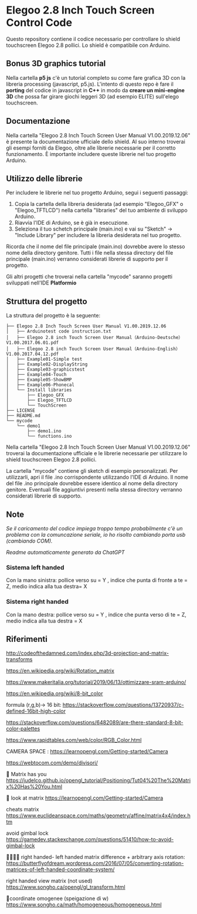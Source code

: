 # Elegoo 2.8 Inch Touch Screen Control Code

Questo repository contiene il codice necessario per controllare lo shield touchscreen Elegoo 2.8 pollici. Lo shield è compatibile con Arduino. 
## Bonus 3D graphics tutorial
Nella cartella **p5 js** c'è un tutorial completo su come fare grafica 3D con la libreria processing (javascript, p5.js). L'intento di questo repo è fare il **porting** del codice in javascript in **C++** in modo da **creare un mini-engine 3D** che possa far girare giochi leggeri 3D (ad esempio ELITE) sull'elego touchscreen.
## Documentazione

Nella cartella "Elegoo 2.8 Inch Touch Screen User Manual V1.00.2019.12.06" è presente la documentazione ufficiale dello shield. Al suo interno troverai gli esempi forniti da Elegoo, oltre alle librerie necessarie per il corretto funzionamento. È importante includere queste librerie nel tuo progetto Arduino.

## Utilizzo delle librerie

Per includere le librerie nel tuo progetto Arduino, segui i seguenti passaggi:

1. Copia la cartella della libreria desiderata (ad esempio "Elegoo_GFX" o "Elegoo_TFTLCD") nella cartella "libraries" del tuo ambiente di sviluppo Arduino.
2. Riavvia l'IDE di Arduino, se è già in esecuzione.
3. Seleziona il tuo schetch principale (main.ino) e vai su "Sketch" -> "Include Library" per includere la libreria desiderata nel tuo progetto.

Ricorda che il nome del file principale (main.ino) dovrebbe avere lo stesso nome della directory genitore. Tutti i file nella stessa directory del file principale (main.ino) verranno considerati librerie di supporto per il progetto.

Gli altri progetti che troverai nella cartella "mycode" saranno progetti sviluppati nell'IDE **Platformio**

## Struttura del progetto

La struttura del progetto è la seguente:

```
├── Elegoo 2.8 Inch Touch Screen User Manual V1.00.2019.12.06
│   ├── Arduinotest code instruction.txt
│   ├── Elegoo 2.8 inch Touch Screen User Manual（Arduino-Deutsche）V1.00.2017.06.01.pdf
│   ├── Elegoo 2.8 inch Touch Screen User Manual（Arduino-English）V1.00.2017.04.12.pdf
│   ├── Example01-Simple test
│   ├── Example02-DisplayString
│   ├── Example03-graphicstest
│   ├── Example04-Touch
│   ├── Example05-ShowBMP
│   ├── Example06-Phonecal
│   └── Install libraries
│       ├── Elegoo_GFX
│       ├── Elegoo_TFTLCD
│       └── TouchScreen
├── LICENSE
├── README.md
└── mycode
    └── demo1
        ├── demo1.ino
        └── functions.ino
```

Nella cartella "Elegoo 2.8 Inch Touch Screen User Manual V1.00.2019.12.06" troverai la documentazione ufficiale e le librerie necessarie per utilizzare lo shield touchscreen Elegoo 2.8 pollici.

La cartella "mycode" contiene gli sketch di esempio personalizzati. Per utilizzarli, apri il file .ino corrispondente utilizzando l'IDE di Arduino. Il nome del file .ino principale dovrebbe essere identico al nome della directory genitore. Eventuali file aggiuntivi presenti nella stessa directory verranno considerati librerie di supporto.

## Note
*Se il caricamento del codice impiega troppo tempo probabilmente c'è un problema con la comuncazione seriale, io ho risolto cambiando porta usb (cambiando COM).*

*Readme automaticamente generato da ChatGPT*


### Sistema left handed
Con la mano sinistra: pollice verso su = Y , indice che punta di fronte a te = Z, medio indica alla tua destra=  X
### Sistema right handed
Con la mano destra: pollice verso su = Y , indice che punta verso di te = Z, medio indica alla tua destra = X
## Riferimenti
http://codeofthedamned.com/index.php/3d-projection-and-matrix-transforms

https://en.wikipedia.org/wiki/Rotation_matrix

https://www.makeritalia.org/tutorial/2019/06/13/ottimizzare-sram-arduino/

https://en.wikipedia.org/wiki/8-bit_color

formula (r,g,b)-> 16 bit: https://stackoverflow.com/questions/13720937/c-defined-16bit-high-color

https://stackoverflow.com/questions/6482089/are-there-standard-8-bit-color-palettes

https://www.rapidtables.com/web/color/RGB_Color.html

CAMERA SPACE : https://learnopengl.com/Getting-started/Camera

https://webtocom.com/demo/divisori/

🔴 Matrix has you https://judelco.github.io/opengl_tutorial/Positioning/Tut04%20The%20Matrix%20Has%20You.html

🔴 look at matrix https://learnopengl.com/Getting-started/Camera

cheats matrix https://www.euclideanspace.com/maths/geometry/affine/matrix4x4/index.htm

avoid gimbal lock https://gamedev.stackexchange.com/questions/51410/how-to-avoid-gimbal-lock

🔴🔴🔴🔴 right handed- left handed matrix difference + arbitrary axis rotation: https://butterflyofdream.wordpress.com/2016/07/05/converting-rotation-matrices-of-left-handed-coordinate-system/

right handed view matrix (not used) https://www.songho.ca/opengl/gl_transform.html

🔴coordinate omogenee (speigazione di w) https://www.songho.ca/math/homogeneous/homogeneous.html
